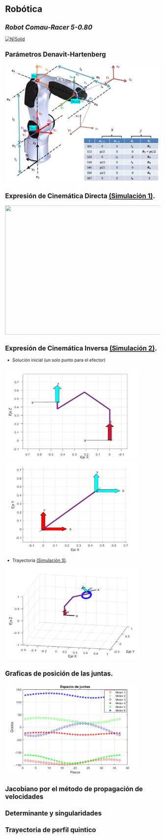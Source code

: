 # Robótica
## _Robot Comau-Racer 5-0.80_

[![N|Solid](https://media.giphy.com/media/zpuLFclMqtnc04zWSj/giphy.gif)](https://www.comau.com/en/competencies/robotics-automation/robot-team/racer-5-0-80/)

## Parámetros Denavit-Hartenberg 

<img src="/Imagenes/Denavit-Hartenberg.PNG" width="561" height="385">

## Expresión de Cinemática Directa [(Simulación 1)](https://github.com/pedroomtz17/Comau-Racer-5-0.80-Robot/blob/master/simulacion1.m).

<img src="https://media.giphy.com/media/QSSbQwaM9npmFEg6op/giphy.gif" width="560" height="420">



## Expresión de Cinemática Inversa [(Simulación 2)](https://github.com/pedroomtz17/Comau-Racer-5-0.80-Robot/blob/master/simulacion2.m).


- Solución inicial (un solo punto para el efector)
<img src="/Imagenes/simulacion2.png" width="440" height="300">
<img src="/Imagenes/simulacion2.1.png" width="440" height="300">

- Trayectoria [(Simulación 3)](https://github.com/pedroomtz17/Comau-Racer-5-0.80-Robot/blob/master/simulacion3.m).
<img src="/Imagenes/simulacion3.png" width="440" height="300">

## Graficas de posición de las juntas.
<img src="/Imagenes/EspacioJuntas.png" width="440" height="300">

## Jacobiano por el método de propagación de velocidades

## Determinante y singularidades

## Trayectoria de perfil quintico


